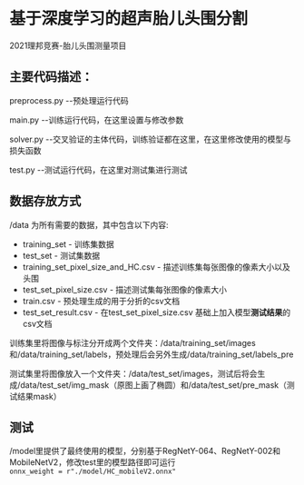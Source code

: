 # 基于深度学习的超声胎儿头围分割
2021理邦竞赛-胎儿头围测量项目

## **主要代码描述：**

preprocess.py --预处理运行代码

main.py --训练运行代码，在这里设置与修改参数

solver.py --交叉验证的主体代码，训练验证都在这里，在这里修改使用的模型与损失函数

test.py --测试运行代码，在这里对测试集进行测试

## **数据存放方式**

/data 为所有需要的数据，其中包含以下内容:  
- training_set  - 训练集数据  
- test_set  - 测试集数据  
- training_set_pixel_size_and_HC.csv  - 描述训练集每张图像的像素大小以及头围  
- test_set_pixel_size.csv  - 描述测试集每张图像的像素大小  
- train.csv  - 预处理生成的用于分折的csv文档  
- test_set_result.csv  - 在test_set_pixel_size.csv 基础上加入模型**测试结果**的csv文档

训练集里将图像与标注分开成两个文件夹：/data/training_set/images和/data/training_set/labels，预处理后会另外生成/data/training_set/labels_pre  

测试集里将图像放入一个文件夹：/data/test_set/images，测试后将会生成/data/test_set/img_mask（原图上画了椭圆）和/data/test_set/pre_mask（测试结果mask）

## 测试
/model里提供了最终使用的模型，分别基于RegNetY-064、RegNetY-002和MobileNetV2，修改test里的模型路径即可运行  
```onnx_weight = r"./model/HC_mobileV2.onnx" ```
